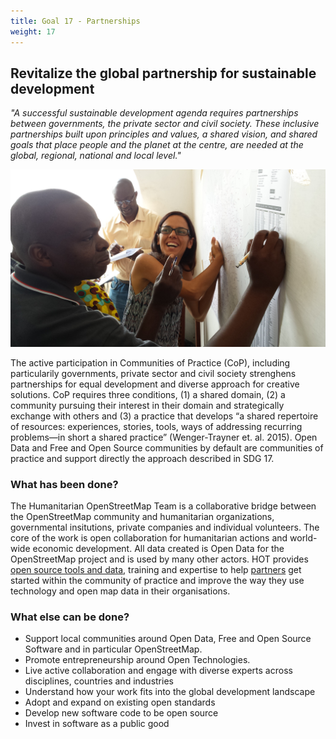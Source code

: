 ```yaml
---
title: Goal 17 - Partnerships
weight: 17
---
```


## Revitalize the global partnership for sustainable development

_"A successful sustainable development agenda requires partnerships between governments, the private sector and civil society. These inclusive partnerships built upon principles and values, a shared vision, and shared goals that place people and the planet at the centre, are needed at the global, regional, national and local level."_

![](/images/part-iv/collaboration.jpeg)

The active participation in Communities of Practice (CoP), including particularily governments, private sector and civil society strenghens partnerships for equal development and diverse approach for creative solutions.  CoP requires three conditions, (1) a shared domain, (2) a community pursuing their interest in their domain and strategically exchange with others and (3) a practice that develops “a shared repertoire of resources: experiences, stories, tools, ways of addressing recurring problems—in short a shared practice” (Wenger-Trayner et. al. 2015). Open Data and Free and Open Source communities by default are communities of practice and support directly the approach described in SDG 17.

### What has been done? 

The Humanitarian OpenStreetMap Team is a collaborative bridge between the OpenStreetMap community and humanitarian organizations, governmental insitutions, private companies and individual volunteers. The core of the work is open collaboration for humanitarian actions and world-wide economic development. All data created is Open Data for the OpenStreetMap project and is used by many other actors. HOT provides [open source tools and data](https://www.hotosm.org/tools-and-data), training and expertise to help [partners](https://www.hotosm.org/partners/) get started within the community of practice and improve the way they use technology and open map data in their organisations.

### What else can be done?

*   Support local communities around Open Data, Free and Open Source Software and in particular OpenStreetMap.
*   Promote entrepreneurship around Open Technologies.
*   Live active collaboration and engage with diverse experts across disciplines, countries and industries
*   Understand how your work fits into the global development landscape
*   Adopt and expand on existing open standards
*   Develop new software code to be open source
*   Invest in software as a public good
